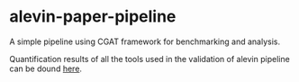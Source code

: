 # alevin-paper-pipeline
A simple pipeline using CGAT framework for benchmarking and analysis.

Quantification results of all the tools used in the validation of alevin pipeline can be dound [here](https://doi.org/10.5281/zenodo.2583228).
